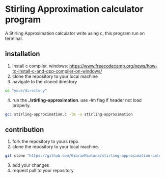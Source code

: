 # Stirling Approximation calculator program

A Stirling Approximation calculator write using c, this program run on terminal.

## installation 

1. install c compiler. windows: https://www.freecodecamp.org/news/how-to-install-c-and-cpp-compiler-on-windows/
2. clone the repository to your local machine
3. navigate to the cloned directory
```bash
cd "your/directory"
```
4. run the **./stirling-approximation**. use -lm flag if header not load properly.
```bash
gcc stirling-approximation.c -lm -o stirling-approximation
```

## contribution 

1. fork the repository to yours repo.
2. clone the repository to your local machine.
```bash
git clone "https://github.com/GibranMaulana/stirling-approximation-calculator.git"
```
3. add your changes
4. request pull to your repository